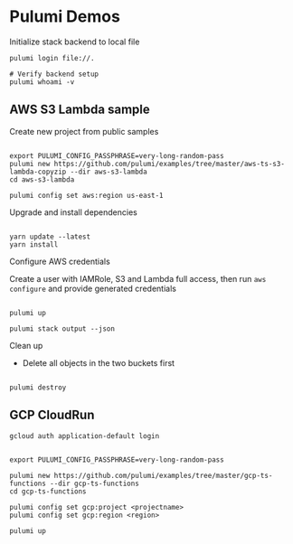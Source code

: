 # Pulumi Demos

Initialize stack backend to local file

```shell
pulumi login file://.

# Verify backend setup
pulumi whoami -v
```

## AWS S3 Lambda sample

Create new project from public samples

```shell

export PULUMI_CONFIG_PASSPHRASE=very-long-random-pass
pulumi new https://github.com/pulumi/examples/tree/master/aws-ts-s3-lambda-copyzip --dir aws-s3-lambda
cd aws-s3-lambda

pulumi config set aws:region us-east-1

```

Upgrade and install dependencies

```shell

yarn update --latest
yarn install

```

Configure AWS credentials

Create a user with IAMRole, S3 and Lambda full access, then run `aws configure` and provide generated credentials

```shell

pulumi up

pulumi stack output --json

```

Clean up

- Delete all objects in the two buckets first

```shell

pulumi destroy

```

## GCP CloudRun

```shell
gcloud auth application-default login
```


```shell

export PULUMI_CONFIG_PASSPHRASE=very-long-random-pass

pulumi new https://github.com/pulumi/examples/tree/master/gcp-ts-functions --dir gcp-ts-functions
cd gcp-ts-functions

pulumi config set gcp:project <projectname>
pulumi config set gcp:region <region>

pulumi up

```
